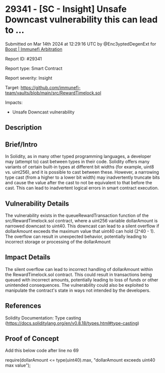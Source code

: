 # 29341 - \[SC - Insight] Unsafe Downcast vulnerability this can lead to ...

Submitted on Mar 14th 2024 at 12:29:16 UTC by @Enc3yptedDegenExt for [Boost | Immunefi Arbitration](https://immunefi.com/bounty/immunefiarbitration-boost/)

Report ID: #29341

Report type: Smart Contract

Report severity: Insight

Target: https://github.com/immunefi-team/vaults/blob/main/src/RewardTimelock.sol

Impacts:

* Unsafe Downcast vulnerability

## Description

## Brief/Intro

In Solidity, as in many other typed programming languages, a developer may (attempt to) cast between types in their code. Solidity offers many variants of certain built-in types at different bit widths (for example, uint8 vs. uint256), and it is possible to cast between these. However, a narrowing type cast (from a higher to a lower bit width) may inadvertently truncate bits and cause the value after the cast to not be equivalent to that before the cast. This can lead to inadvertent logical errors in smart contract execution.

## Vulnerability Details

The vulnerability exists in the queueRewardTransaction function of the src/RewardTimelock.sol contract, where a uint256 variable dollarAmount is narrowed downcast to uint40. This downcast can lead to a silent overflow if dollarAmount exceeds the maximum value that uint40 can hold (2^40 - 1). The overflow can result in unexpected behavior, potentially leading to incorrect storage or processing of the dollarAmount

## Impact Details

The silent overflow can lead to incorrect handling of dollarAmount within the RewardTimelock.sol contract. This could result in transactions being queued with incorrect amounts, potentially leading to loss of funds or other unintended consequences. The vulnerability could also be exploited to manipulate the contract's state in ways not intended by the developers.

## References

Solidity Documentation: Type casting (https://docs.soliditylang.org/en/v0.8.18/types.html#type-casting)

## Proof of Concept

Add this below code after line no 69

require(dollarAmount <= type(uint40).max, "dollarAmount exceeds uint40 max value");
